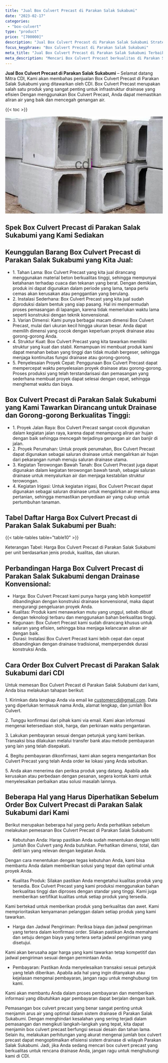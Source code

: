 ```yaml
---
title: "Jual Box Culvert Precast di Parakan Salak Sukabumi"
date: "2023-02-17"
categories:
 - "box-culvert"
type: "product"
price: "[700000]"
description: "Jual Box Culvert Precast di Parakan Salak Sukabumi Strategis. Box Culvert Precast ini menjadi solusi utama dalam proyek pembangunan sebagai saluran drainase yang handal dan tahan lama. Hubungi kami untuk konsultasi mendalam."
focus_keyphrase: "Box Culvert Precast di Parakan Salak Sukabumi"
meta_title: "Jual Box Culvert Precast di Parakan Salak Sukabumi Terbaik - CDI"
meta_description: "Mencari Box Culvert Precast berkualitas di Parakan Salak Sukabumi? Layanan profesional kami siap membantu dengan solusi terbaik. Segera hubungi kami."
---
```


**Jual Box Culvert Precast di Parakan Salak Sukabumi** – Selamat datang Mitra CDI, Kami akan membahas penjualan Box Culvert Precast di Parakan Salak Sukabumi yang ditawarkan oleh CDI. Box Culvert Precast merupakan salah satu produk yang sangat penting untuk infrastruktur drainase yang efisien Dengan menggunakan Box Culvert Precast, Anda dapat memastikan aliran air yang baik dan mencegah genangan air.

{{< toc >}}

![Jual Box Culvert Precast di Parakan Salak Sukabumi](/images/box-culvert/box-culvert-22.jpg)

## Spek Box Culvert Precast di Parakan Salak Sukabumi yang Kami Sediakan 

## Keunggulan Barang Box Culvert Precast di Parakan Salak Sukabumi yang Kita Jual:

*   1\. Tahan Lama: Box Culvert Precast yang kita jual dirancang menggunakan material beton berkualitas tinggi, sehingga mempunyai ketahanan terhadap cuaca dan tekanan yang berat. Dengan demikian, produk ini dapat digunakan dalam periode yang lama, tanpa perlu cemas akan kerusakan atau penggantian yang berulang.
*   2\. Instalasi Sederhana: Box Culvert Precast yang kita jual sudah diproduksi dalam bentuk yang siap pasang. Hal ini mempermudah proses pemasangan di lapangan, karena tidak memerlukan waktu lama seperti konstruksi dengan teknik konvensional.
*   3\. Varian Dimensi: Kami punya berbagai macam dimensi Box Culvert Precast, mulai dari ukuran kecil hingga ukuran besar. Anda dapat memilih dimensi yang cocok dengan keperluan proyek drainase atau gorong-gorong Anda.
*   4\. Struktur Kuat: Box Culvert Precast yang kita tawarkan memiliki struktur yang kuat dan stabil. Kemampuan ini membuat produk kami dapat menahan beban yang tinggi dan tidak mudah bergeser, sehingga menjaga kontinuitas fungsi drainase atau gorong-gorong.
*   5\. Penyelesaian Proyek Cepat: Penggunaan Box Culvert Precast dapat mempercepat waktu penyelesaian proyek drainase atau gorong-gorong. Proses produksi yang telah terstandarisasi dan pemasangan yang sederhana membuat proyek dapat selesai dengan cepat, sehingga menghemat waktu dan biaya.

## Box Culvert Precast di Parakan Salak Sukabumi yang Kami Tawarkan Dirancang untuk Drainase dan Gorong-gorong Berkualitas Tinggi:

*   1\. Proyek Jalan Raya: Box Culvert Precast sangat cocok digunakan dalam kegiatan jalan raya, karena dapat menampung aliran air hujan dengan baik sehingga mencegah terjadinya genangan air dan banjir di jalan.
*   2\. Proyek Perumahan: Untuk proyek perumahan, Box Culvert Precast dapat digunakan sebagai saluran drainase untuk mengalirkan air hujan dari pekarangan rumah menuju saluran drainase utama.
*   3\. Kegiatan Terowongan Bawah Tanah: Box Culvert Precast juga dapat digunakan dalam kegiatan terowongan bawah tanah, sebagai saluran drainase untuk menyalurkan air dan menjaga kestabilan struktur terowongan.
*   4\. Kegiatan Irigasi: Untuk kegiatan irigasi, Box Culvert Precast dapat digunakan sebagai saluran drainase untuk mengalirkan air menuju area pertanian, sehingga memastikan penyediaan air yang cukup untuk pertumbuhan tanaman.

## Tabel Daftar Harga Box Culvert Precast di Parakan Salak Sukabumi per Buah:

{{< table-tables table="table10" >}}

Keterangan Tabel: Harga Box Culvert Precast di Parakan Salak Sukabumi per unit berdasarkan jenis produk, kualitas, dan ukuran.

## Perbandingan Harga Box Culvert Precast di Parakan Salak Sukabumi dengan Drainase Konvensional:

*   Harga: Box Culvert Precast kami punya harga yang lebih kompetitif dibandingkan dengan konstruksi drainase konvensional, maka dapat mengurangi pengeluaran proyek Anda.
*   Kualitas: Produk kami menawarkan mutu yang unggul, sebab dibuat dengan teknologi terbaru dan menggunakan bahan berkualitas tinggi.
*   Kegunaan: Box Culvert Precast kami sudah dirancang khusus untuk saluran yang efisien, sehingga bisa menjaga kelancaran aliran air dengan baik.
*   Durasi: Instalasi Box Culvert Precast kami lebih cepat dan cepat dibandingkan dengan drainase tradisional, memperpendek durasi konstruksi Anda.

## Cara Order Box Culvert Precast di Parakan Salak Sukabumi dari CDI

Untuk memesan Box Culvert Precast di Parakan Salak Sukabumi dari kami, Anda bisa melakukan tahapan berikut:

1\.  Kirimkan data lengkap Anda via email ke customercdi@gmail.com. Data yang diperlukan termasuk nama Anda, alamat lengkap, dan jumlah Box Culvert.

2\.  Tunggu konfirmasi dari pihak kami via email. Kami akan informasi mengenai ketersediaan stok, harga, dan perkiraan waktu pengantaran.

3\.  Lakukan pembayaran sesuai dengan petunjuk yang kami berikan. Transaksi bisa dilakukan melalui transfer bank atau metode pembayaran yang lain yang telah disepakati.

4\.  Begitu pembayaran dikonfirmasi, kami akan segera mengantarkan Box Culvert Precast yang telah Anda order ke lokasi yang Anda sebutkan.

5\.  Anda akan menerima dan periksa produk yang datang. Apabila ada kerusakan atau perbedaan dengan pesanan, segera kontak kami untuk menyelesaikan perbaikan atau solusi masalah lainnya.

## Beberapa Hal yang Harus Diperhatikan Sebelum Order Box Culvert Precast di Parakan Salak Sukabumi dari Kami

Berikut merupakan beberapa hal yang perlu Anda perhatikan sebelum melakukan pemesanan Box Culvert Precast di Parakan Salak Sukabumi:

*   Kebutuhan Anda: Harap pastikan Anda sudah menentukan dengan teliti jumlah Box Culvert yang Anda butuhkan. Perhatikan dimensi, total, dan detil lain yang relevan dengan kegiatan Anda.

Dengan cara menentukan dengan tegas kebutuhan Anda, kami bisa membantu Anda dalam memberikan solusi yang tepat dan optimal untuk proyek Anda.
*   Kualitas Produk: Silakan pastikan Anda mengetahui kualitas produk yang tersedia. Box Culvert Precast yang kami produksi menggunakan bahan berkualitas tinggi dan diproses dengan standar yang tinggi. Kami juga memberikan sertifikat kualitas untuk setiap produk yang tersedia.

Kami bertekad untuk memberikan produk yang berkualitas dan awet. Kami memprioritaskan kenyamanan pelanggan dalam setiap produk yang kami tawarkan.
*   Harga dan Jadwal Pengiriman: Periksa biaya dan jadwal pengiriman yang tertera dalam konfirmasi order. Silakan pastikan Anda memahami dan setuju dengan biaya yang tertera serta jadwal pengiriman yang disetujui.

Kami akan berusaha agar harga yang kami tawarkan tetap kompetitif dan jadwal pengiriman sesuai dengan permintaan Anda.
*   Pembayaran: Pastikan Anda menyelesaikan transaksi sesuai petunjuk yang telah diberikan. Apabila ada hal yang ingin ditanyakan atau kejelasan mengenai pembayaran, jangan ragu untuk menghubungi tim kami.

Kami akan membantu Anda dalam proses pembayaran dan memberikan informasi yang dibutuhkan agar pembayaran dapat berjalan dengan baik.

Pemasangan box culvert precast yang benar sangat penting untuk menjamin arus air yang optimal dalam sistem drainase di Parakan Salak Sukabumi. Dengan menghindari kesalahan yang sering terjadi dalam pemasangan dan mengikuti langkah-langkah yang tepat, kita dapat menjamin box culvert precast berfungsi sesuai desain dan tahan lama. Selain itu, melakukan perhitungan yang akurat mengenai jumlah box culvert precast dapat mengoptimalkan efisiensi sistem drainase di wilayah Parakan Salak Sukabumi. Jadi, jika Anda sedang mencari box culvert precast yang berkualitas untuk rencana drainase Anda, jangan ragu untuk menghubungi kami di CDI.